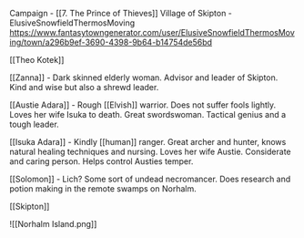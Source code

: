 Campaign - [[7. The Prince of Thieves]]
Village of Skipton -
ElusiveSnowfieldThermosMoving
https://www.fantasytowngenerator.com/user/ElusiveSnowfieldThermosMoving/town/a296b9ef-3690-4398-9b64-b14754de56bd

[[Theo Kotek]]

[[Zanna]] - Dark skinned elderly woman. Advisor and leader of Skipton. Kind and wise but also a shrewd leader. 

[[Austie Adara]] - Rough [[Elvish]] warrior. Does not suffer fools lightly. Loves her wife Isuka to death. Great swordswoman. Tactical genius and a tough leader. 

[[Isuka Adara]] - Kindly [[human]] ranger. Great archer and hunter, knows natural healing techniques and nursing. Loves her wife Austie. Considerate and caring person. Helps control Austies temper. 

[[Solomon]] - Lich? Some sort of undead necromancer. Does research and potion making in the remote swamps on Norhalm.

[[Skipton]]


![[Norhalm Island.png]]